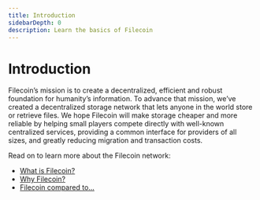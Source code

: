 ```yaml
---
title: Introduction
sidebarDepth: 0
description: Learn the basics of Filecoin
---
```


# Introduction

Filecoin’s mission is to create a decentralized, efficient and robust foundation for humanity’s information. To advance that mission, we’ve created a decentralized storage network that lets anyone in the world store or retrieve files. We hope Filecoin will make storage cheaper and more reliable by helping small players compete directly with well-known centralized services, providing a common interface for providers of all sizes, and greatly reducing migration and transaction costs.

Read on to learn more about the Filecoin network:
* [What is Filecoin?](what-is-filecoin/)
* [Why Filecoin?](why-filecoin/)
* [Filecoin compared to...](filecoin-compared-to/)
